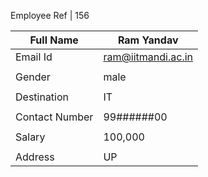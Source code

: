 Employee Ref	|			156




|   Full Name   | Ram Yandav        |
|---------------|-------------------|  
|    Email Id   |ram@iitmandi.ac.in |
|               |                   |
|    Gender     |male               |
|               |                   |
|  Destination  |IT                 |
|               |                   |
|Contact Number |99######00         |
|               |                   |
|  Salary       |100,000             |
|               |                   |
| Address       |UP     |